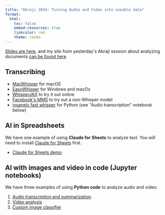 ```yaml
---
title: "Abraji 2024: Turning Audio and Video into useable data"
format:
  html:
    toc: false
    embed-resources: true
    linkcolor: red
    theme: cosmo
---
```


[Slides are here](abraji-audio-video.pdf), and my site from yesterday's Abraji session about analyzing documents [can be found here](https://github.com/jsoma/2024-abraji-ai-docs)

## Transcribing

- [MacWhisper](https://goodsnooze.gumroad.com/l/macwhisper) for macOS
- [EasyWhisper](https://easywhisper.io/) for Windows and macOs
- [WhisperJAX](https://huggingface.co/spaces/sanchit-gandhi/whisper-jax) to try it out online
- [Facebook's MMS](https://huggingface.co/spaces/mms-meta/MMS) to try out a non-Whisper model
- [insanely fast whisper](https://github.com/Vaibhavs10/insanely-fast-whisper) for Python (see "Audio transcription" notebook below)

## AI in Spreadsheets

We have one example of using **Claude for Sheets** to analyze text. You will need to install [Claude for Sheets](https://workspace.google.com/marketplace/app/claude_for_sheets/909417792257) first.

- [Claude for Sheets demo](https://docs.google.com/spreadsheets/d/14CHGyrcmq3M9OFXohsItKdSokdkBl-5DIP5TZWtBL0M/edit?usp=sharing)

## AI with images and video in code (Jupyter notebooks)

We have three examples of using **Python code** to analyze audio and video:

1. [Audio transcription and summarization](https://colab.research.google.com/github/jsoma/abraji24-ai-audio-video/blob/main/01-Audio%20transcription%20and%20summarization.ipynb)
2. [Video analysis](https://colab.research.google.com/github/jsoma/abraji24-ai-audio-video/blob/main/02-Video%20analysis%20pyscenedetect.ipynb)
3. [Custom image classifier](https://colab.research.google.com/github/jsoma/abraji24-ai-audio-video/blob/main/03-Custom-classifier.ipynb)

